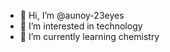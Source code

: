 - 👋 Hi, I’m @aunoy-23eyes
- 👀 I’m interested in technology
- 🌱 I’m currently learning chemistry

<!---
aunoy-23eyes/aunoy-23eyes is a ✨ special ✨ repository because its `README.md` (this file) appears on your GitHub profile.
You can click the Preview link to take a look at your changes.
--->
